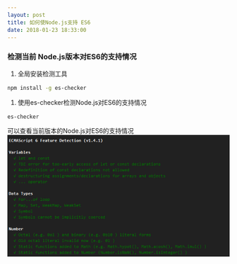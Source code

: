 ```yaml
---
layout: post
title: 如何使Node.js支持 ES6
date: 2018-01-23 18:33:00
---
```


### 检测当前 Node.js版本对ES6的支持情况
1. 全局安装检测工具
```bash
npm install -g es-checker
```
1. 使用es-checker检测Node.js对ES6的支持情况
```bash
es-checker
```
可以查看当前版本的Node.js对ES6的支持情况
![](/assets/images/es6-1.png)

